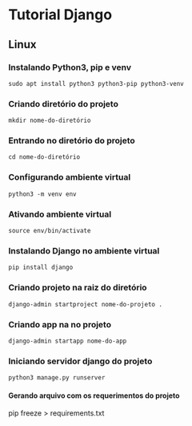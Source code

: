 # Tutorial Django

## Linux
### Instalando Python3, pip e venv
    sudo apt install python3 python3-pip python3-venv

### Criando diretório do projeto
    mkdir nome-do-diretório

### Entrando no diretório do projeto
    cd nome-do-diretório

### Configurando ambiente virtual
    python3 -m venv env

### Ativando ambiente virtual
    source env/bin/activate

### Instalando Django no ambiente virtual
    pip install django

### Criando projeto na raiz do diretório
    django-admin startproject nome-do-projeto .

### Criando app na no projeto
    django-admin startapp nome-do-app

### Iniciando servidor django do projeto
    python3 manage.py runserver

<h4> Gerando arquivo com os requerimentos do projeto </h4>
    pip freeze > requirements.txt